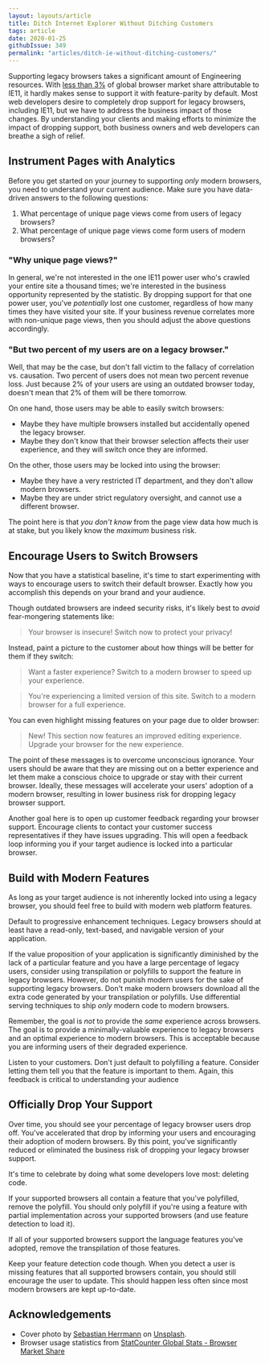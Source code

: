 ```yaml
---
layout: layouts/article
title: Ditch Internet Explorer Without Ditching Customers
tags: article
date: 2020-01-25
githubIssue: 349
permalink: "articles/ditch-ie-without-ditching-customers/"
---
```


Supporting legacy browsers takes a significant amount of Engineering resources. With [less than 3%](https://gs.statcounter.com/browser-market-share) of global browser market share attributable to IE11, it hardly makes sense to support it with feature-parity by default. Most web developers desire to completely drop support for legacy browsers, including IE11, but we have to address the business impact of those changes. By understanding your clients and making efforts to minimize the impact of dropping support, both business owners and web developers can breathe a sigh of relief.

## Instrument Pages with Analytics

Before you get started on your journey to supporting _only_ modern browsers, you need to understand your current audience. Make sure you have data-driven answers to the following questions:

1. What percentage of unique page views come from users of legacy browsers?
1. What percentage of unique page views come form users of modern browsers?

### "Why unique page views?"

In general, we're not interested in the one IE11 power user who's crawled your entire site a thousand times; we're interested in the business opportunity represented by the statistic. By dropping support for that one power user, you've _potentially_ lost one customer, regardless of how many times they have visited your site. If your business revenue correlates more with non-unique page views, then you should adjust the above questions accordingly.

### "But two percent of my users are on a legacy browser."

Well, that may be the case, but don't fall victim to the fallacy of correlation vs. causation. Two percent of users does not mean two percent revenue loss. Just because 2% of your users are using an outdated browser today, doesn't mean that 2% of them will be there tomorrow.

On one hand, those users may be able to easily switch browsers:

- Maybe they have multiple browsers installed but accidentally opened the legacy browser.
- Maybe they don't know that their browser selection affects their user experience, and they will switch once they are informed.

On the other, those users may be locked into using the browser:

- Maybe they have a very restricted IT department, and they don't allow modern browsers.
- Maybe they are under strict regulatory oversight, and cannot use a different browser.

The point here is that _you don't know_ from the page view data how much is at stake, but you likely know the _maximum_ business risk.

## Encourage Users to Switch Browsers

Now that you have a statistical baseline, it's time to start experimenting with ways to encourage users to switch their default browser. Exactly how you accomplish this depends on your brand and your audience.

Though outdated browsers are indeed security risks, it's likely best to _avoid_ fear-mongering statements like:

> Your browser is insecure! Switch now to protect your privacy!

Instead, paint a picture to the customer about how things will be better for them if they switch:

> Want a faster experience? Switch to a modern browser to speed up your experience.

> You're experiencing a limited version of this site. Switch to a modern browser for a full experience.

You can even highlight missing features on your page due to older browser:

> New! This section now features an improved editing experience. Upgrade your browser for the new experience.

The point of these messages is to overcome unconscious ignorance. Your users should be aware that they are missing out on a better experience and let them make a conscious choice to upgrade or stay with their current browser. Ideally, these messages will accelerate your users' adoption of a modern browser, resulting in lower business risk for dropping legacy browser support.

Another goal here is to open up customer feedback regarding your browser support. Encourage clients to contact your customer success representatives if they have issues upgrading. This will open a feedback loop informing you if your target audience is locked into a particular browser.

## Build with Modern Features

As long as your target audience is not inherently locked into using a legacy browser, you should feel free to build with modern web platform features.

Default to progressive enhancement techniques. Legacy browsers should at least have a read-only, text-based, and navigable version of your application.

If the value proposition of your application is significantly diminished by the lack of a particular feature and you have a large percentage of legacy users, consider using transpilation or polyfills to support the feature in legacy browsers. However, do not punish modern users for the sake of supporting legacy browsers. Don't make modern browsers download all the extra code generated by your transpilation or polyfills. Use differential serving techniques to ship _only_ modern code to modern browsers.

Remember, the goal is _not_ to provide the _same_ experience across browsers. The goal is to provide a minimally-valuable experience to legacy browsers and an optimal experience to modern browsers. This is acceptable because you are informing users of their degraded experience.

Listen to your customers. Don't just default to polyfilling a feature. Consider letting them tell you that the feature is important to them. Again, this feedback is critical to understanding your audience

## Officially Drop Your Support

Over time, you should see your percentage of legacy browser users drop off. You've accelerated that drop by informing your users and encouraging their adoption of modern browsers. By this point, you've significantly reduced or eliminated the business risk of dropping your legacy browser support.

It's time to celebrate by doing what some developers love most: deleting code.

If your supported browsers all contain a feature that you've polyfilled, remove the polyfill. You should only polyfill if you're using a feature with partial implementation across your supported browsers (and use feature detection to load it).

If all of your supported browsers support the language features you've adopted, remove the transpilation of those features.

Keep your feature detection code though. When you detect a user is missing features that all supported browsers contain, you should still encourage the user to update. This should happen less often since most modern browsers are kept up-to-date.

## Acknowledgements

- Cover photo by [Sebastian Herrmann](https://unsplash.com/@officestock?utm_source=unsplash&utm_medium=referral&utm_content=creditCopyText) on [Unsplash](https://unsplash.com/s/photos/frustration?utm_source=unsplash&utm_medium=referral&utm_content=creditCopyText).
- Browser usage statistics from [StatCounter Global Stats - Browser Market Share](https://gs.statcounter.com/browser-market-share)
